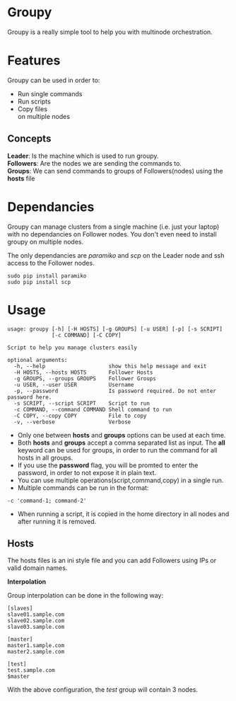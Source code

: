 # Groupy

Groupy is a really simple tool to help you with multinode orchestration.

# Features

Groupy can be used in order to:  
- Run single commands  
- Run scripts  
- Copy files  
on multiple nodes

## Concepts
**Leader**: Is the machine which is used to run groupy.  
**Followers**: Are the nodes we are sending the commands to.  
**Groups**: We can send commands to groups of Followers(nodes) using the **hosts** file  

# Dependancies

Groupy can manage clusters from a single machine (i.e. just your laptop) with no dependancies on Follower nodes.
You don't even need to install groupy on multiple nodes.

The only dependancies are  *paramiko*  and  *scp* on the Leader node and ssh access to the Follower nodes.
```
sudo pip install paramiko
sudo pip install scp
```

# Usage
```
usage: groupy [-h] [-H HOSTS] [-g GROUPS] [-u USER] [-p] [-s SCRIPT]
              [-c COMMAND] [-C COPY]

Script to help you manage clusters easily

optional arguments:
  -h, --help                    show this help message and exit
  -H HOSTS, --hosts HOSTS       Follower Hosts
  -g GROUPS, --groups GROUPS    Follower Groups
  -u USER, --user USER          Username
  -p, --password                Is password required. Do not enter password here.
  -s SCRIPT, --script SCRIPT    Script to run
  -c COMMAND, --command COMMAND Shell command to run
  -C COPY, --copy COPY          File to copy
  -v, --verbose                 Verbose
```
- Only one between **hosts** and **groups** options can be used at each time.
- Both **hosts** and **groups** accept a comma separated list as input. The **all** keyword can be used for groups, in order to run the command for all hosts in all groups.
- If you use the **password** flag, you will be promted to enter the password, in order to not expose it in plain text.
- You can use multiple operations(script,command,copy) in a single run.
- Multiple commands can be run in the format:
```
-c 'command-1; command-2'
```
- When running a script, it is copied in the home directory in all nodes and after running it is removed.

## Hosts
The hosts files is an ini style file and you can add Followers using IPs or valid domain names.

**Interpolation**  

Group interpolation can be done in the following way:
```
[slaves]
slave01.sample.com
slave02.sample.com
slave03.sample.com

[master]
master1.sample.com
master2.sample.com

[test]
test.sample.com
$master
```
With the above configuration, the *test* group will contain 3 nodes.
